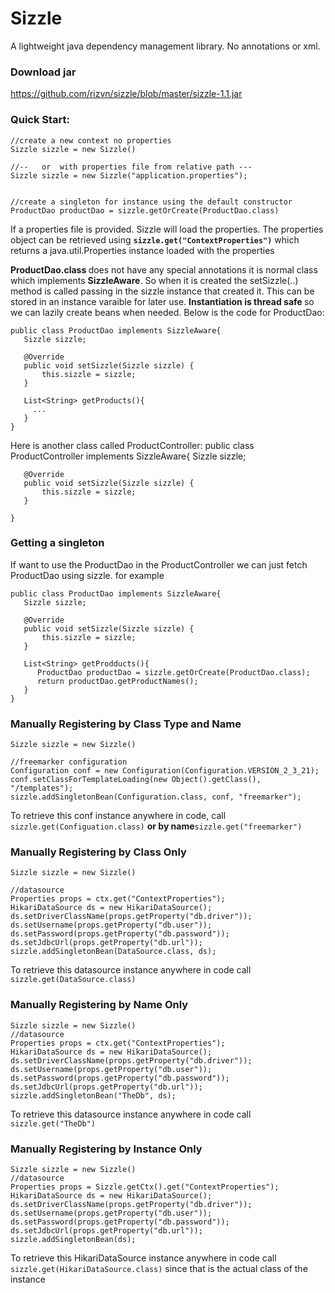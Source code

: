 Sizzle
======

A lightweight java dependency management library. No annotations or xml.

### Download jar
https://github.com/rizvn/sizzle/blob/master/sizzle-1.1.jar

### Quick Start:

    //create a new context no properties
    Sizzle sizzle = new Sizzle()

    //--   or  with properties file from relative path ---
    Sizzle sizzle = new Sizzle("application.properties");


    //create a singleton for instance using the default constructor
    ProductDao productDao = sizzle.getOrCreate(ProductDao.class)
    
If a properties file is provided. Sizzle will load the properties. The properties object can be retrieved using <code><b>sizzle.get("ContextProperties")</b></code> which returns a java.util.Properties instance loaded with the properties

<strong>ProductDao.class </strong> does not have any special annotations it is normal class which implements <b>SizzleAware</b>. So when it is created the setSizzle(..) method is called passing in the sizzle instance that created it. This can be stored in an instance varaible for later use.  <b>Instantiation is thread safe </b> so we can lazily create beans when needed.  Below is the code for ProductDao:

    public class ProductDao implements SizzleAware{
       Sizzle sizzle;
  
       @Override
       public void setSizzle(Sizzle sizzle) {
           this.sizzle = sizzle;
       }
  
       List<String> getProducts(){
         ...
       }
    }
    
Here is another class called ProductController:
   public class ProductController implements SizzleAware{
       Sizzle sizzle;
  
       @Override
       public void setSizzle(Sizzle sizzle) {
           this.sizzle = sizzle;
       }
        
    }


### Getting a singleton
If want to use the ProductDao in the ProductController we can just fetch ProductDao using sizzle. for example

    public class ProductDao implements SizzleAware{
       Sizzle sizzle;
  
       @Override
       public void setSizzle(Sizzle sizzle) {
           this.sizzle = sizzle;
       }
  
       List<String> getProdducts(){
          ProductDao productDao = sizzle.getOrCreate(ProductDao.class);
          return productDao.getProductNames();
       }
    }

### Manually Registering by Class Type and Name
    Sizzle sizzle = new Sizzle()
    
    //freemarker configuration
    Configuration conf = new Configuration(Configuration.VERSION_2_3_21);
    conf.setClassForTemplateLoading(new Object().getClass(), "/templates");
    sizzle.addSingletonBean(Configuration.class, conf, "freemarker");

To retrieve this conf instance anywhere in code, call
 <code> sizzle.get(Configuation.class)</code> <b>or by name</b><code>sizzle.get("freemarker") </code>


### Manually Registering by Class Only
    Sizzle sizzle = new Sizzle()
    
    //datasource
    Properties props = ctx.get("ContextProperties");
    HikariDataSource ds = new HikariDataSource();
    ds.setDriverClassName(props.getProperty("db.driver"));
    ds.setUsername(props.getProperty("db.user"));
    ds.setPassword(props.getProperty("db.password"));
    ds.setJdbcUrl(props.getProperty("db.url"));
    sizzle.addSingletonBean(DataSource.class, ds);

To retrieve this datasource instance anywhere in code call
 <code>sizzle.get(DataSource.class)</code>

### Manually Registering by Name Only
    Sizzle sizzle = new Sizzle() 
    //datasource
    Properties props = ctx.get("ContextProperties");
    HikariDataSource ds = new HikariDataSource();
    ds.setDriverClassName(props.getProperty("db.driver"));
    ds.setUsername(props.getProperty("db.user"));
    ds.setPassword(props.getProperty("db.password"));
    ds.setJdbcUrl(props.getProperty("db.url"));
    sizzle.addSingletonBean("TheDb", ds);

To retrieve this datasource instance anywhere in code call
 <code> sizzle.get("TheDb")</code>

### Manually Registering by Instance Only
    Sizzle sizzle = new Sizzle() 
    //datasource
    Properties props = Sizzle.getCtx().get("ContextProperties");
    HikariDataSource ds = new HikariDataSource();
    ds.setDriverClassName(props.getProperty("db.driver"));
    ds.setUsername(props.getProperty("db.user"));
    ds.setPassword(props.getProperty("db.password"));
    ds.setJdbcUrl(props.getProperty("db.url"));
    sizzle.addSingletonBean(ds);

To retrieve this HikariDataSource instance anywhere in code call
 <code>sizzle.get(HikariDataSource.class)</code> since that is the actual class of the instance

